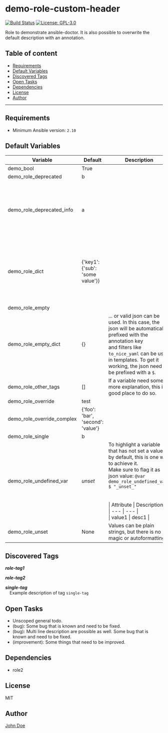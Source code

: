 # demo-role-custom-header

[![Build Status](https://ci.thegeeklab.de/api/badges/thegeeklab/ansible-doctor/status.svg)](https://ci.thegeeklab.de/repos/thegeeklab/ansible-doctor)
[![License: GPL-3.0](https://img.shields.io/github/license/thegeeklab/ansible-doctor)](https://github.com/thegeeklab/ansible-doctor/blob/main/LICENSE)

Role to demonstrate ansible-doctor. It is also possible to overwrite
the default description with an annotation.

## Table of content

- [Requirements](#requirements)
- [Default Variables](#default-variables)
- [Discovered Tags](#discovered-tags)
- [Open Tasks](#open-tasks)
- [Dependencies](#dependencies)
- [License](#license)
- [Author](#author)

---

## Requirements

- Minimum Ansible version: `2.10`

## Default Variables

|Variable|Default|Description|Type|Deprecated|Example|
|--------|-------|-----------|----|----------|-------|
|demo_bool|True|||False|demo_bool|
|demo_role_deprecated|b|||True||
|demo_role_deprecated_info|a||string|This variable is deprected since `v2.0.0` and will be removed in a future release.||
|demo_role_dict|{'key1': {'sub': 'some value'}}|||False|demo_role_dict:<br /> key1:<br /> sub: some value<br /><br /><br /># Inline description<br /> key2:<br /> sublist:<br /> - subval1<br /> - subval2|
|demo_role_empty||||False||
|demo_role_empty_dict|{}|... or valid json can be used. In this case, the json will be automatically prefixed with the annotation key<br />and filters like `to_nice_yaml` can be used in templates. To get it working, the json need to be prefixed with a `$`.||False|demo_role_empty_dict|
|demo_role_other_tags|[]|If a variable need some more explanation, this is a good place to do so.||False|demo_role_other_tags|
|demo_role_override|test|||False||
|demo_role_override_complex|{'foo': 'bar', 'second': 'value'}|||False||
|demo_role_single|b|||False||
|demo_role_undefined_var|_unset_|To highlight a variable that has not set a value by default, this is one way to achieve it.<br />Make sure to flag it as json value: `@var demo_role_undefined_var: $ "_unset_"`<br /><br /><br />\| Attribute \| Description \|<br />\| --- \| --- \|<br />\| value1 \| desc1 \|||False||
|demo_role_unset|None|Values can be plain strings, but there is no magic or autoformatting...||False|demo_role_unset: some_value|

## Discovered Tags

**_role-tag1_**

**_role-tag2_**

**_single-tag_**\
&emsp;Example description of tag `single-tag`

## Open Tasks

- Unscoped general todo.
- (bug): Some bug that is known and need to be fixed.
- (bug): Multi line description are possible as well. Some bug that is known and need to be fixed.
- (improvement): Some things that need to be improved.

## Dependencies

- role2

## License

MIT

## Author

[John Doe](https://blog.example.com)
